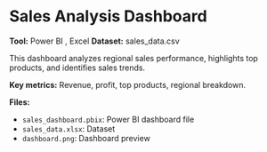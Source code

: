 # Sales Analysis Dashboard

**Tool:** Power BI  , Excel
**Dataset:** sales_data.csv

This dashboard analyzes regional sales performance, highlights top products, and identifies sales trends.

**Key metrics:** Revenue, profit, top products, regional breakdown.

**Files:**
- `sales_dashboard.pbix`: Power BI dashboard file
- `sales_data.xlsx`: Dataset
- `dashboard.png`: Dashboard preview

